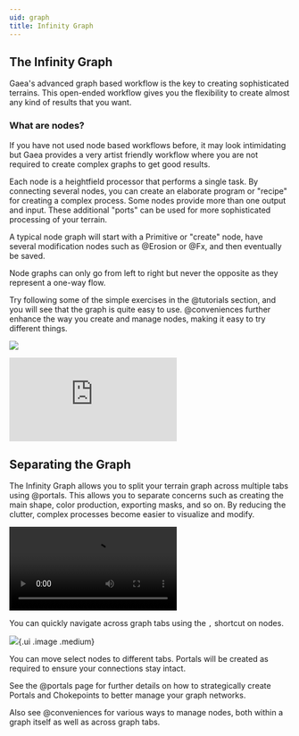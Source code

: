 ```yaml
---
uid: graph
title: Infinity Graph
---
```


## The Infinity Graph

Gaea's advanced graph based workflow is the key to creating sophisticated terrains. This open-ended workflow gives you the flexibility to create almost any kind of results that you want.


### What are nodes?

If you have not used node based workflows before, it may look intimidating but Gaea provides a very artist friendly workflow where you are not required to create complex graphs to get good results. 

Each node is a heightfield processor that performs a single task. By connecting several nodes, you can create an elaborate program or "recipe" for creating a complex process. Some nodes provide more than one output and input. These additional "ports" can be used for more sophisticated processing of your terrain.

A typical node graph will start with a Primitive or "create" node, have several modification nodes such as @Erosion or @Fx, and then eventually be saved.

Node graphs can only go from left to right but never the opposite as they represent a one-way flow.

Try following some of the simple exercises in the @tutorials section, and you will see that the graph is quite easy to use. @conveniences further enhance the way you create and manage nodes, making it easy to try different things.

![](/images/ui/infinity-graph.webp)

<div class="embed-responsive embed-responsive-16by9">
<iframe class="embed-responsive-item" src="https://www.youtube-nocookie.com/embed/1A1xXfTlKqM" frameborder="0" allow="accelerometer; autoplay; encrypted-media; gyroscope; picture-in-picture" allowfullscreen></iframe>
</div>




## Separating the Graph

The Infinity Graph allows you to split your terrain graph across multiple tabs using @portals. This allows you to separate concerns such as creating the main shape, color production, exporting masks, and so on. By reducing the clutter, complex processes become easier to visualize and modify.

<video controls><source src="/mp4/cnv-navigate.mp4" type="video/mp4"></video>

You can quickly navigate across graph tabs using the `,` shortcut on nodes.

![](/images/ui/graph-menu.webp){.ui .image .medium}

You can move select nodes to different tabs. Portals will be created as required to ensure your connections stay intact.

See the @portals page for further details on how to strategically create Portals and Chokepoints to better manage your graph networks.

Also see @conveniences for various ways to manage nodes, both within a graph itself as well as across graph tabs.
